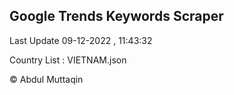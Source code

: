 

## Google Trends Keywords Scraper 
 
Last Update 09-12-2022 , 11:43:32

Country List :
VIETNAM.json



© Abdul Muttaqin 
